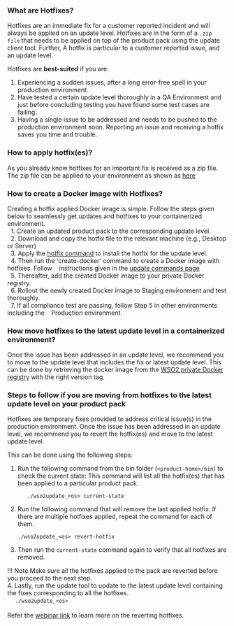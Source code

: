 ### What are Hotfixes? 
Hotfixes are an immediate fix for a customer reported incident and will always be applied on an update level. Hotfixes are in the form of a `.zip file` that
needs to be applied on top of the product pack using the update client tool.
Further, A hotfix is particular to a customer reported issue, and an update level. <br>

Hotfixes are <strong>best-suited</strong> if you are:<br>
1. Experiencing a sudden issues, after a long error-free spell in your production environment.<br>
2. Have tested a certain update level thoroughly in a QA Environment and just before concluding testing you have found some test cases are failing.<br>
3. Having a single issue to be addressed and needs to be pushed to the production environment soon. Reporting an issue and receiving a hotfix saves you time and trouble.

### How to apply hotfix(es)?
As you already know hotfixes for an important fix is received as a zip file. The zip file can be applied to your environment as shown as [here](../../updates/update-commands/#wso2update_os62-apply-hotfix)

### How to create a Docker image with Hotfixes?
Creating a hotfix applied Docker image is simple. Follow the steps given below to seamlessly get updates and hotfixes to your containerized environment.<br>
  1. Create an updated product pack to the corresponding update level.<br>
  2. Download and copy the hotfix file to the relevant machine (e.g., Desktop or Server)<br>
  3. Apply the [hotfix command](../../updates/update-commands/#wso2update_os62-apply-hotfix) to install the hotfix for the update level.<br> 
  4. Then run the 'create-docker' command to create a Docker image with hotfixes. Follow    instructions given in the [update commands page](../../updates/update-commands/#wso2update_os62-create-docker)<br>
  5. Thereafter, add the created Docker image to your private Docker registry.<br>
  6. Rollout the newly created Docker image to Staging environment and test thoroughly.<br>
  7. If all compliance test are passing, follow Step 5 in other environments including the    Production environment.

### How move hotfixes to the latest update level in a containerized environment?
Once the issue has been addressed in an update level, we recommend you to move to the update level that includes the fix or latest update level. This can be done by retrieving the docker image from the [WSO2 private Docker registry](https://docker.wso2.com/)  with the right version tag.

### Steps to follow if you are moving from hotfixes to the latest update level on your product pack
Hotfixes are temporary fixes provided to address critical issue(s) in the production environment. Once the issue has been addressed in an update level, we recommend you to revert the hotfix(es) and move to the latest update level.

This can be done using the following steps:<br>

1. Run the following command from the bin folder (`<product-home>/bin`) to check the current state: This command will list all the hotfix(es) that has been applied to a particular product pack. 
   
    ``   
        ./wso2update_<os> current-state
   ``

2. Run the following command that will remove the last applied hotfix. If there are multiple hotfixes applied, repeat the command for each of them.
   
    ``
        ./wso2update_<os> revert-hotfix
    ``   
   
3. Then run the `current-state` command again to verify that all hotfixes are removed.

!!! Note
    Make sure all the hotfixes applied to the pack are reverted before you proceed to the next step.
<br>
4. Lastly, run the update tool to update to the latest update level containing the fixes corresponding to all the hotfixes.<br>
   &emsp; 
   ``
        ./wso2update_<os>
   ``
<br>   
Refer the [webinar link](https://www.youtube.com/watch?v=Z2XeRhzkdpI&t=1884s) to learn more on the reverting hotfixes.
